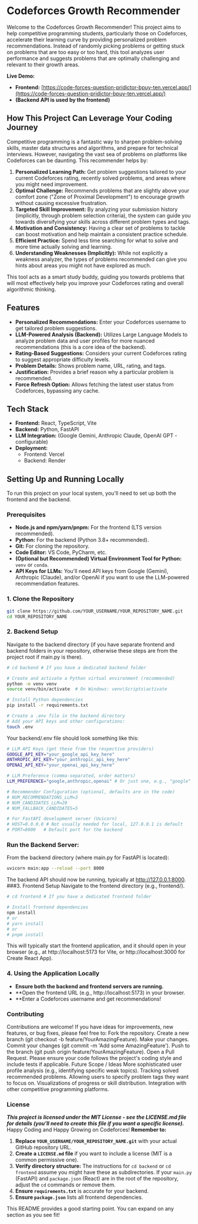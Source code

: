 # Codeforces Growth Recommender

Welcome to the Codeforces Growth Recommender! This project aims to help competitive programming students, particularly those on Codeforces, accelerate their learning curve by providing personalized problem recommendations. Instead of randomly picking problems or getting stuck on problems that are too easy or too hard, this tool analyzes user performance and suggests problems that are optimally challenging and relevant to their growth areas.

**Live Demo:**
*   **Frontend:** [https://code-forces-question-pridictor-bpuy-ten.vercel.app/](https://code-forces-question-pridictor-bpuy-ten.vercel.app/)
*   **(Backend API is used by the frontend)**

## How This Project Can Leverage Your Coding Journey

Competitive programming is a fantastic way to sharpen problem-solving skills, master data structures and algorithms, and prepare for technical interviews. However, navigating the vast sea of problems on platforms like Codeforces can be daunting. This recommender helps by:

1.  **Personalized Learning Path:** Get problem suggestions tailored to your current Codeforces rating, recently solved problems, and areas where you might need improvement.
2.  **Optimal Challenge:** Recommends problems that are slightly above your comfort zone ("Zone of Proximal Development") to encourage growth without causing excessive frustration.
3.  **Targeted Skill Improvement:** By analyzing your submission history (implicitly, through problem selection criteria), the system can guide you towards diversifying your skills across different problem types and tags.
4.  **Motivation and Consistency:** Having a clear set of problems to tackle can boost motivation and help maintain a consistent practice schedule.
5.  **Efficient Practice:** Spend less time searching for what to solve and more time actually solving and learning.
6.  **Understanding Weaknesses (Implicitly):** While not explicitly a weakness analyzer, the types of problems recommended can give you hints about areas you might not have explored as much.

This tool acts as a smart study buddy, guiding you towards problems that will most effectively help you improve your Codeforces rating and overall algorithmic thinking.

## Features

*   **Personalized Recommendations:** Enter your Codeforces username to get tailored problem suggestions.
*   **LLM-Powered Analysis (Backend):** Utilizes Large Language Models to analyze problem data and user profiles for more nuanced recommendations (this is a core idea of the backend).
*   **Rating-Based Suggestions:** Considers your current Codeforces rating to suggest appropriate difficulty levels.
*   **Problem Details:** Shows problem name, URL, rating, and tags.
*   **Justification:** Provides a brief reason why a particular problem is recommended.
*   **Force Refresh Option:** Allows fetching the latest user status from Codeforces, bypassing any cache.

## Tech Stack

*   **Frontend:** React, TypeScript, Vite
*   **Backend:** Python, FastAPI
*   **LLM Integration:** (Google Gemini, Anthropic Claude, OpenAI GPT - configurable)
*   **Deployment:**
    *   Frontend: Vercel
    *   Backend: Render

## Setting Up and Running Locally

To run this project on your local system, you'll need to set up both the frontend and the backend.

### Prerequisites

*   **Node.js and npm/yarn/pnpm:** For the frontend (LTS version recommended).
*   **Python:** For the backend (Python 3.8+ recommended).
*   **Git:** For cloning the repository.
*   **Code Editor:** VS Code, PyCharm, etc.
*   **(Optional but Recommended) Virtual Environment Tool for Python:** `venv` or `conda`.
*   **API Keys for LLMs:** You'll need API keys from Google (Gemini), Anthropic (Claude), and/or OpenAI if you want to use the LLM-powered recommendation features.

### 1. Clone the Repository

```bash
git clone https://github.com/YOUR_USERNAME/YOUR_REPOSITORY_NAME.git
cd YOUR_REPOSITORY_NAME
```
### 2. Backend Setup
Navigate to the backend directory (if you have separate frontend and backend folders in your repository, otherwise these steps are from the project root if main.py is there).
```bash
# cd backend # If you have a dedicated backend folder

# Create and activate a Python virtual environment (recommended)
python -m venv venv
source venv/bin/activate  # On Windows: venv\Scripts\activate

# Install Python dependencies
pip install -r requirements.txt

# Create a .env file in the backend directory
# Add your API keys and other configurations:
touch .env
```
Your backend/.env file should look something like this:
```bash
# LLM API Keys (get these from the respective providers)
GOOGLE_API_KEY="your_google_api_key_here"
ANTHROPIC_API_KEY="your_anthropic_api_key_here"
OPENAI_API_KEY="your_openai_api_key_here"

# LLM Preference (comma-separated, order matters)
LLM_PREFERENCE="google,anthropic,openai" # Or just one, e.g., "google"

# Recommender Configuration (optional, defaults are in the code)
# NUM_RECOMMENDATIONS_LLM=3
# NUM_CANDIDATES_LLM=20
# NUM_FALLBACK_CANDIDATES=5

# For FastAPI development server (Uvicorn)
# HOST=0.0.0.0 # Not usually needed for local, 127.0.0.1 is default
# PORT=8000   # Default port for the backend
```
### Run the Backend Server:
From the backend directory (where main.py for FastAPI is located):
```bash
uvicorn main:app --reload --port 8000
```
The backend API should now be running, typically at http://127.0.0.1:8000.
###3. Frontend Setup
Navigate to the frontend directory (e.g., frontend/).
```bash
# cd frontend # If you have a dedicated frontend folder

# Install frontend dependencies
npm install
# or
# yarn install
# or
# pnpm install
```
This will typically start the frontend application, and it should open in your browser (e.g., at http://localhost:5173 for Vite, or http://localhost:3000 for Create React App).
### 4. Using the Application Locally
*   **Ensure both the backend and frontend servers are running.**
*   **Open the frontend URL (e.g., http://localhost:5173) in your browser.
*   **Enter a Codeforces username and get recommendations!
### Contributing
Contributions are welcome! If you have ideas for improvements, new features, or bug fixes, please feel free to:
Fork the repository.
Create a new branch (git checkout -b feature/YourAmazingFeature).
Make your changes.
Commit your changes (git commit -m 'Add some AmazingFeature').
Push to the branch (git push origin feature/YourAmazingFeature).
Open a Pull Request.
Please ensure your code follows the project's coding style and include tests if applicable.
Future Scope / Ideas
More sophisticated user profile analysis (e.g., identifying specific weak topics).
Tracking solved recommended problems.
Allowing users to specify problem tags they want to focus on.
Visualizations of progress or skill distribution.
Integration with other competitive programming platforms.

### License
***This project is licensed under the MIT License - see the LICENSE.md file for details (you'll need to create this file if you want a specific license).***
Happy Coding and Happy Growing on Codeforces!
**Remember to:**

1.  **Replace `YOUR_USERNAME/YOUR_REPOSITORY_NAME.git`** with your actual GitHub repository URL.
2.  **Create a `LICENSE.md` file** if you want to include a license (MIT is a common permissive one).
3.  **Verify directory structure:** The instructions for `cd backend` or `cd frontend` assume you might have these as subdirectories. If your `main.py` (FastAPI) and `package.json` (React) are in the root of the repository, adjust the `cd` commands or remove them.
4.  **Ensure `requirements.txt`** is accurate for your backend.
5.  **Ensure `package.json`** lists all frontend dependencies.

This README provides a good starting point. You can expand on any section as you see fit!
